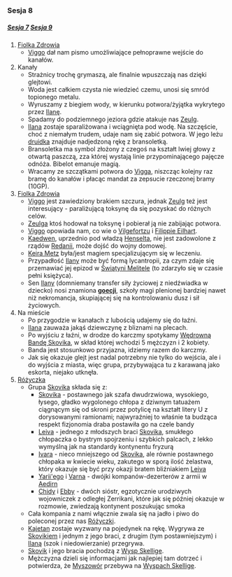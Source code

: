 ### Sesja 8
##### [Sesja 7](#sesja-007) [Sesja 9](#sesja-009)
1. [Fiolka Zdrowia](#l_fiolka_zdrowia)
    - [Viggo](#p_viggo_regner) dał nam pismo umożliwiające pełnoprawne wejście do kanałów.
2. Kanały
    - Strażnicy trochę grymaszą, ale finalnie wpuszczają nas dzięki glejtowi.
    - Woda jest całkiem czysta nie wiedzieć czemu, unosi się smród topionego metalu.
    - Wyruszamy z biegiem wody, w kierunku potwora/żyjątka wykrytego przez [Ilanę](#g_ilana).
    - Spadamy do podziemnego jeziora gdzie atakuje nas [Zeulg](#b_zeulg).
    - [Ilana](#g_ilana) zostaje sparaliżowana i wciągnięta pod wodę. Na szczęście, choć z niemałym trudem, udaje nam się zabić potwora. W jego leżu [druidka](#g_ilana) znajduje nadjedzoną rękę z bransoletką. 
    - Bransoletka ma symbol złożony z czegoś na kształt lwiej głowy z otwartą paszczą, zza której wystają linie przypominającego pajęcze odnóża. Bibelot emanuje magią.
    - Wracamy ze szczątkami potwora do [Vigga](#p_viggo_regner), niszcząc kolejny raz bramę do kanałów i płacąc mandat za zepsucie rzeczonej bramy (10GP).
3. [Fiolka Zdrowia](#l_fiolka_zdrowia)
    - [Viggo](#p_viggo_regner) jest zawiedziony brakiem szczura, jednak [Zeulg](#b_zeulg) też jest interesujący - paraliżującą toksynę da się pozyskać do różnych celów.
    - [Zeulga](#b_zeulg) ktoś hodował na toksynę i pobierał ją nie zabijając potwora.
    - [Viggo](#p_viggo_regner) opowiada nam, co wie o [Vilgefortzu](#p_vilgefortz) i [Filippie Eilhart](#p_filippa_eilhart).
    - [Kaedwen](#l_kaedwen), uprzednio pod władzą [Henselta](#p_krol_henselt), nie jest zadowolone z rządów [Redanii](#l_redania), może dojść do wojny domowej.
    - [Keira Metz](#p_keira_metz) była/jest magiem specjalizującym się w leczeniu.
    - Przypadłość [Ilany](#g_ilana) może być formą lycantropii, za czym zdaje się przemawiać jej epizod w [Świątyni Melitele](#l_smelitele) (to zdarzyło się w czasie pełni księżyca).
    - Sen [Ilany](#g_ilana) (domniemany transfer siły życiowej z niedźwiadka w dziecko) nosi znamiona [**goecji**]([Goecja](#r_goecja)), szkoły magi plenionej bardziej nawet niż nekromancja, skupiającej się na kontrolowaniu dusz i sił życiowych.
4. Na mieście
    - Po przygodzie w kanałach z lubością udajemy się do łaźni.
    - [Ilana](#g_ilana) zauważa jakąś dziewczynę z bliznami na plecach.
    - Po wyjściu z łaźni, w drodze do karczmy spotykamy [Wędrowną Bandę Skovika](#p_wedrowna_banda_skovika), w skład której wchodzi 5 mężczyzn i 2 kobiety.
    - Banda jest stosunkowo przyjazna, idziemy razem do karczmy.
    - Jak się okazuje glejt jest nadal potrzebny nie tylko do wejścia, ale i do wyjścia z miasta, więc grupa, przybywająca tu z karawaną jako eskorta, niejako utknęła.
5. [Różyczka](#l_rozyczka)
    - Grupa [Skovika](#p_skovik) składa się z:
        - [Skovika](#p_skovik) - postawnego jak szafa dwudrzwiowa, wysokiego, łysego, gładko wygolonego chłopa z dziwnym tatuażem ciągnącym się od skroni przez potylicę na kształt litery U z dorysowanymi ramionami; najwyraźniej to właśnie ta budząca respekt fizjonomia draba postawiła go na czele bandy
        - [Leiva](#p_leiv) - jednego z młodszych braci [Skovika](#p_skovik), smukłego chłopaczka o bystrym spojrzeniu i szybkich palcach, z lekko wymyślną jak na standardy kontynentu fryzurą
        - [Ivara](#p_ivar) - nieco mniejszego od [Skovika](#p_skovik), ale równie postawnego chłopaka w kwiecie wieku, zakutego w sporą ilość żelastwa, który okazuje się być przy okazji bratem bliźniakiem [Leiva](#p_leiv)
        - [Yarii'ego](#p_yarii) i [Varna](#p_varn) - dwójki kompanów-dezerterów z armii w [Aedirn](#l_aedirn)
        - [Chidy](#p_chida) i [Ebby](#p_ebba) - dwóch sióstr, egzotycznie urodziwych wojowniczek z odległej Zerrikani, które jak się później okazuje w rozmowie, zwiedzają kontynent poszukując smoka
    - Cała kompania z nami włącznie zwala się na jadło i piwo do poleconej przez nas [Różyczki](#l_rozyczka).
    - [Kajetan](#g_kajetan) zostaje wyzwany na pojedynek na rękę. Wygrywa ze [Skovikiem](#p_skovik) i jednym z jego braci, z drugim (tym postawniejszym) i [Ilaną](#g_ilana) (szok i niedowierzanie) przegrywa.
    - [Skovik](#p_skovik) i jego bracia pochodzą z [Wysp Skellige](#l_wyspy_skellige). 
    - Mężczyzna dzieli się informacjami jak najlepiej tam dotrzeć i potwierdza, że [Myszowór](#p_myszowor) przebywa na [Wyspach Skellige](#l_wyspy_skellige).